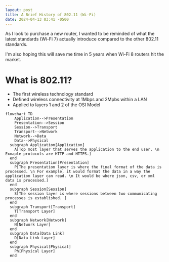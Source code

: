 ```yaml
---
layout: post
title: A Brief History of 802.11 (Wi-Fi)
date: 2024-04-13 03:41 -0500
---
```


As I look to purchase a new router, I wanted to be reminded of what the latest standards (Wi-Fi 7) actually introduce compared to the other 802.11 standards.

I'm also hoping this will save me time in 5 years when Wi-Fi 8 routers hit the market. 

# What is 802.11?

- The first wireless technology standard
- Defined wireless connectivity at 1Mbps and 2Mpbs within a LAN
- Applied to layers 1 and 2 of the OSI Model

```mermaid
flowchart TD
    Application-->Presentation
    Presentation-->Session
    Session-->Transport
    Transport-->Network
    Network-->Data
    Data-->Physical
  subgraph Application[Application]
    A[Top most layer that serves the application to the end user. \n Exmaple protocols are HTTP and HTTPS.]
  end
  subgraph Presentation[Presentation]
    P[The presentation layer is where the final format of the data is processed. \n For example, it would format the data in a way the application layer can read. \n It would be where json, csv, or xml data is processed.]
  end
  subgraph Session[Session]
    S[The session layer is where sessions between two communicating processes is established. ]
  end
  subgraph Transport[Transport]
    T[Transport Layer]
  end
  subgraph Network[Network]
    N[Network Layer]
  end
  subgraph Data[Data Link]
    D[Data Link Layer]
  end
  subgraph Physical[Physical]
    Ph[Physical Layer]
  end
```

